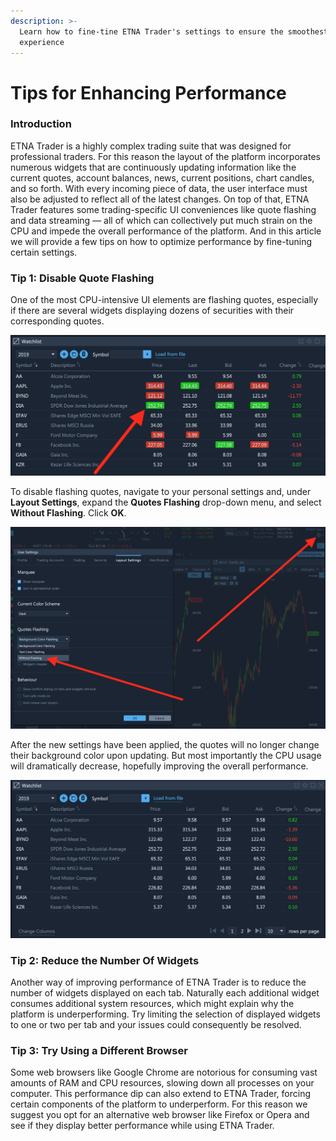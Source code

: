 ```yaml
---
description: >-
  Learn how to fine-tine ETNA Trader's settings to ensure the smoothest user
  experience
---
```


# Tips for Enhancing Performance

### Introduction

ETNA Trader is a highly complex trading suite that was designed for professional traders. For this reason the layout of the platform incorporates numerous widgets that are continuously updating information like the current quotes, account balances, news, current positions, chart candles, and so forth. With every incoming piece of data, the user interface must also be adjusted to reflect all of the latest changes. On top of that, ETNA Trader features some trading-specific UI conveniences like quote flashing and data streaming — all of which can collectively put much strain on the CPU and impede the overall performance of the platform. And in this article we will provide a few tips on how to optimize performance by fine-tuning certain settings.

### Tip 1: Disable Quote Flashing

One of the most CPU-intensive UI elements are flashing quotes, especially if there are several widgets displaying dozens of securities with their corresponding quotes.

![](../../../../.gitbook/assets/screenshot-2020-05-27-at-19.50.33.png)

To disable flashing quotes, navigate to your personal settings and, under **Layout Settings**, expand the **Quotes Flashing** drop-down menu, and select **Without Flashing**. Click **OK**.

![](../../../../.gitbook/assets/screenshot-2020-05-27-at-19.55.11.png)

After the new settings have been applied, the quotes will no longer change their background color upon updating. But most importantly the CPU usage will dramatically decrease, hopefully improving the overall performance.

![](../../../../.gitbook/assets/screenshot-2020-05-27-at-20.31.12.png)

### Tip 2: Reduce the Number Of Widgets

Another way of improving performance of ETNA Trader is to reduce the number of widgets displayed on each tab. Naturally each additional widget consumes additional system resources, which might explain why the platform is underperforming. Try limiting the selection of displayed widgets to one or two per tab and your issues could consequently be resolved.

### Tip 3: Try Using a Different Browser

Some web browsers like Google Chrome are notorious for consuming vast amounts of RAM and CPU resources, slowing down all processes on your computer. This performance dip can also extend to ETNA Trader, forcing certain components of the platform to underperform. For this reason we suggest you opt for an alternative web browser like Firefox or Opera and see if they display better performance while using ETNA Trader.

